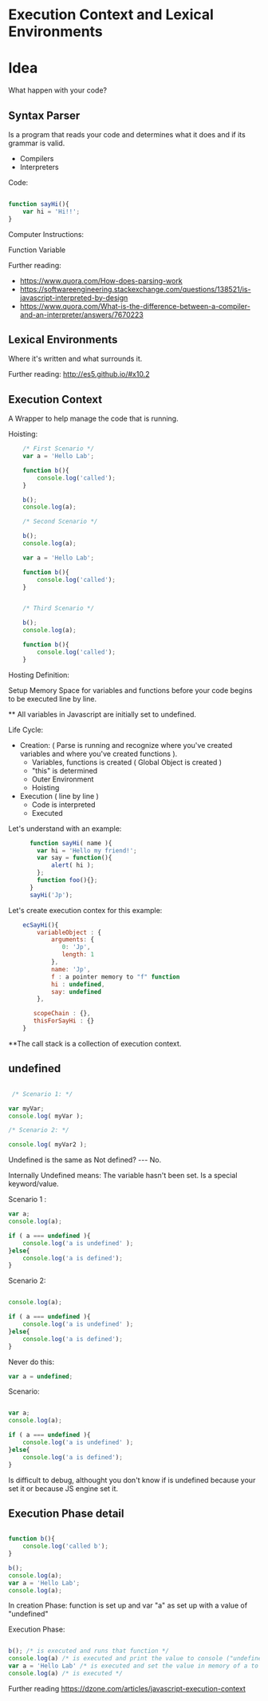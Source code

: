 # Execution Context and Lexical Environments

# Idea
What happen with your code? 

## Syntax Parser
Is a program that reads your code and determines what it does and if its grammar is valid.

- Compilers
- Interpreters

Code:
```javascript

function sayHi(){
	var hi = 'Hi!!';
}

```
Computer Instructions:

Function
	Variable


Further reading:
 - https://www.quora.com/How-does-parsing-work
 - https://softwareengineering.stackexchange.com/questions/138521/is-javascript-interpreted-by-design
 - https://www.quora.com/What-is-the-difference-between-a-compiler-and-an-interpreter/answers/7670223


## Lexical Environments
 Where it's written and what surrounds it.

 Further reading:
 http://es5.github.io/#x10.2


## Execution Context

A Wrapper to help manage the code that is running.

Hoisting: 

```javascript
	/* First Scenario */
	var a = 'Hello Lab';

	function b(){
		console.log('called');
	}

	b();
	console.log(a);

	/* Second Scenario */

	b();
	console.log(a);

	var a = 'Hello Lab';

	function b(){
		console.log('called');
	}


	/* Third Scenario */

	b();
	console.log(a);

	function b(){
		console.log('called');
	}

```
Hosting Definition:

Setup Memory Space for variables and functions before your code begins to be executed line by line.

** All variables in Javascript are initially set to undefined.

Life Cycle:
- Creation: ( Parse is running and recognize where you've created variables and where you've created functions ).
    - Variables, functions is created ( Global Object is created )
    - "this" is determined
    - Outer Environment
    - Hoisting
- Execution ( line by line )
	- Code is interpreted
	- Executed

Let's understand with an example:

```javascript
	  function sayHi( name ){
	   	var hi = 'Hello my friend!';
	   	var say = function(){
	   		alert( hi );
	   	};
	   	function foo(){};
	  }
	  sayHi('Jp');
```
Let's create execution contex for this example:

```javascript
	ecSayHi(){
		variableObject : {
			arguments: {
	           0: 'Jp',
	           length: 1
		    },
		    name: 'Jp',
		    f : a pointer memory to "f" function
		    hi : undefined,
		    say: undefined
	    },

	   scopeChain : {},
	   thisForSayHi : {}
	}
```

**The call stack is a collection of execution context.

## undefined
```javascript

 /* Scenario 1: */ 

var myVar;
console.log( myVar );

/* Scenario 2: */

console.log( myVar2 );

```

Undefined is the same as Not defined? --- No.

Internally Undefined means: The variable hasn't been set. Is a special keyword/value.

Scenario 1 : 

```javascript
var a;
console.log(a);

if ( a === undefined ){
	console.log('a is undefined' );
}else{
	console.log('a is defined');
}

```

Scenario 2: 

```javascript

console.log(a);

if ( a === undefined ){
	console.log('a is undefined' );
}else{
	console.log('a is defined');
}

```

Never do this:
```javascript
var a = undefined;
```

Scenario:

```javascript

var a;
console.log(a);

if ( a === undefined ){
	console.log('a is undefined' );
}else{
	console.log('a is defined');
}
```

Is difficult to debug, althought you don't know if is undefined because your set it or because JS engine set it.


## Execution Phase detail

```javascript

function b(){
	console.log('called b');
}

b();
console.log(a);
var a = 'Hello Lab';
console.log(a);
```

In creation Phase:
function is set up and var "a" as set up with a value of "undefined"

Execution Phase:

```javascript

b(); /* is executed and runs that function */
console.log(a) /* is executed and print the value to console ("undefined") */
var a = 'Hello Lab' /* is executed and set the value in memory of a to the stirng Hello World */
console.log(a) /* is executed */

```


Further reading
https://dzone.com/articles/javascript-execution-context

